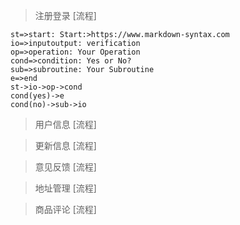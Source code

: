 <script src="https://cdnjs.cloudflare.com/ajax/libs/flowchart/1.10.0/flowchart.min.js"></script>

> 注册登录 [流程]

```flow
st=>start: Start:>https://www.markdown-syntax.com
io=>inputoutput: verification
op=>operation: Your Operation
cond=>condition: Yes or No?
sub=>subroutine: Your Subroutine
e=>end
st->io->op->cond
cond(yes)->e
cond(no)->sub->io
```

> 用户信息 [流程]

> 更新信息 [流程]

> 意见反馈 [流程]

> 地址管理 [流程]

> 商品评论 [流程]
